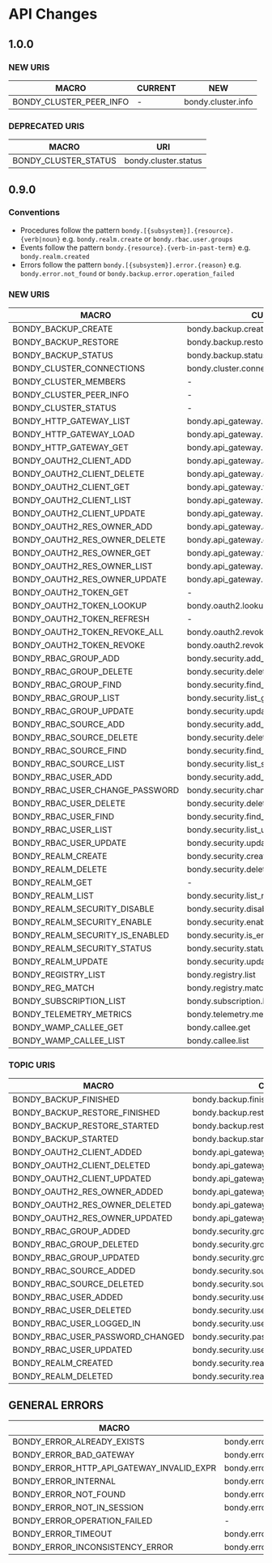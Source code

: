 # API Changes
## 1.0.0
### NEW URIS
|MACRO|CURRENT|NEW|
|---|---|---|
|BONDY_CLUSTER_PEER_INFO|-|bondy.cluster.info|

### DEPRECATED URIS
|MACRO|URI|
|---|---|
|BONDY_CLUSTER_STATUS|bondy.cluster.status|

## 0.9.0
### Conventions

* Procedures follow the pattern `bondy.[{subsystem}].{resource}.{verb|noun}` e.g. `bondy.realm.create` or `bondy.rbac.user.groups`
* Events follow the pattern `bondy.{resource}.{verb-in-past-term}` e.g. `bondy.realm.created`
* Errors follow the pattern `bondy.[{subsystem}].error.{reason}` e.g. `bondy.error.not_found` or `bondy.backup.error.operation_failed`

### NEW URIS
|MACRO|CURRENT|NEW|
|---|---|---|
|BONDY_BACKUP_CREATE|bondy.backup.create|bondy.backup.create|
|BONDY_BACKUP_RESTORE|bondy.backup.restore|bondy.backup.restore|
|BONDY_BACKUP_STATUS|bondy.backup.status|bondy.backup.status|
|BONDY_CLUSTER_CONNECTIONS|bondy.cluster.connections|bondy.cluster.connections|
|BONDY_CLUSTER_MEMBERS|-|bondy.cluster.members|
|BONDY_CLUSTER_PEER_INFO|-|bondy.cluster.member.info|
|BONDY_CLUSTER_STATUS|-|bondy.cluster.status|
|BONDY_HTTP_GATEWAY_LIST|bondy.api_gateway.list|bondy.http_gateway.api.list|
|BONDY_HTTP_GATEWAY_LOAD|bondy.api_gateway.load|bondy.http_gateway.api.load|
|BONDY_HTTP_GATEWAY_GET|bondy.api_gateway.lookup|bondy.http_gateway.api.get|
|BONDY_OAUTH2_CLIENT_ADD|bondy.api_gateway.add_client|bondy.oauth2.client.add|
|BONDY_OAUTH2_CLIENT_DELETE|bondy.api_gateway.delete_client|bondy.oauth2.client.delete|
|BONDY_OAUTH2_CLIENT_GET|bondy.api_gateway.fetch_client|bondy.oauth2.client.get|
|BONDY_OAUTH2_CLIENT_LIST|bondy.api_gateway.list_clients|bondy.oauth2.client.list|
|BONDY_OAUTH2_CLIENT_UPDATE|bondy.api_gateway.update_client|bondy.oauth2.client.update|
|BONDY_OAUTH2_RES_OWNER_ADD|bondy.api_gateway.add_resource_owner|bondy.oauth2.resource_owner.add|
|BONDY_OAUTH2_RES_OWNER_DELETE|bondy.api_gateway.delete_resource_owner|bondy.oauth2.resource_owner.delete|
|BONDY_OAUTH2_RES_OWNER_GET|bondy.api_gateway.fetch_resource_owner|bondy.oauth2.resource_owner.get|
|BONDY_OAUTH2_RES_OWNER_LIST|bondy.api_gateway.list_resource_owners|bondy.oauth2.resource_owner.list|
|BONDY_OAUTH2_RES_OWNER_UPDATE|bondy.api_gateway.update_resource_owner|bondy.oauth2.resource_owner.update|
|BONDY_OAUTH2_TOKEN_GET|-|bondy.oauth2.token.get|
|BONDY_OAUTH2_TOKEN_LOOKUP|bondy.oauth2.lookup_token|bondy.oauth2.token.lookup|
|BONDY_OAUTH2_TOKEN_REFRESH|-|bondy.oauth2.token.refresh|
|BONDY_OAUTH2_TOKEN_REVOKE_ALL|bondy.oauth2.revoke_tokens|bondy.oauth2.token.revoke_all|
|BONDY_OAUTH2_TOKEN_REVOKE|bondy.oauth2.revoke_token|bondy.oauth2.token.revoke|
|BONDY_RBAC_GROUP_ADD|bondy.security.add_group|bondy.rbac.group.add|
|BONDY_RBAC_GROUP_DELETE|bondy.security.delete_group|bondy.rbac.group.delete|
|BONDY_RBAC_GROUP_FIND|bondy.security.find_group|bondy.rbac.group.find|
|BONDY_RBAC_GROUP_LIST|bondy.security.list_groups|bondy.rbac.group.list|
|BONDY_RBAC_GROUP_UPDATE|bondy.security.update_group|bondy.rbac.group.update|
|BONDY_RBAC_SOURCE_ADD|bondy.security.add_source|bondy.rbac.source.add|
|BONDY_RBAC_SOURCE_DELETE|bondy.security.delete_source|bondy.rbac.source.delete|
|BONDY_RBAC_SOURCE_FIND|bondy.security.find_source|bondy.rbac.source.find|
|BONDY_RBAC_SOURCE_LIST|bondy.security.list_sources|bondy.rbac.source.list|
|BONDY_RBAC_USER_ADD|bondy.security.add_user|bondy.rbac.user.add|
|BONDY_RBAC_USER_CHANGE_PASSWORD|bondy.security.change_password|bondy.rbac.user.change_password|
|BONDY_RBAC_USER_DELETE|bondy.security.delete_user|bondy.rbac.user.delete|
|BONDY_RBAC_USER_FIND|bondy.security.find_user|bondy.rbac.user.find|
|BONDY_RBAC_USER_LIST|bondy.security.list_users|bondy.rbac.user.list|
|BONDY_RBAC_USER_UPDATE|bondy.security.update_user|bondy.rbac.user.update|
|BONDY_REALM_CREATE|bondy.security.create_realm|bondy.realm.create|
|BONDY_REALM_DELETE|bondy.security.delete_realm|bondy.realm.delete|
|BONDY_REALM_GET|-|bondy.realm.get|
|BONDY_REALM_LIST|bondy.security.list_realms|bondy.realm.list|
|BONDY_REALM_SECURITY_DISABLE|bondy.security.disable|bondy.realm.security.disable|
|BONDY_REALM_SECURITY_ENABLE|bondy.security.enable|bondy.realm.security.enable|
|BONDY_REALM_SECURITY_IS_ENABLED|bondy.security.is_enabled|bondy.realm.security.is_enabled|
|BONDY_REALM_SECURITY_STATUS|bondy.security.status|bondy.realm.security.status|
|BONDY_REALM_UPDATE|bondy.security.update_realm|bondy.realm.update|
|BONDY_REGISTRY_LIST|bondy.registry.list|bondy.wamp.registry.list|
|BONDY_REG_MATCH|bondy.registry.match|bondy.wamp.registry.match|
|BONDY_SUBSCRIPTION_LIST|bondy.subscription.list|bondy.wamp.subscription.list|
|BONDY_TELEMETRY_METRICS|bondy.telemetry.metrics|bondy.telemetry.metrics|
|BONDY_WAMP_CALLEE_GET|bondy.callee.get|-|
|BONDY_WAMP_CALLEE_LIST|bondy.callee.list|-|



### TOPIC URIS
|MACRO|CURRENT|NEW|
|---|---|---|
|BONDY_BACKUP_FINISHED|bondy.backup.finished|bondy.backup.finished|
|BONDY_BACKUP_RESTORE_FINISHED|bondy.backup.restore_finished|bondy.backup.restore_finished|
|BONDY_BACKUP_RESTORE_STARTED|bondy.backup.restore_started|bondy.backup.restore_started|
|BONDY_BACKUP_STARTED|bondy.backup.started|bondy.backup.started|
|BONDY_OAUTH2_CLIENT_ADDED|bondy.api_gateway.client_added|bondy.oauth2.client.added|
|BONDY_OAUTH2_CLIENT_DELETED|bondy.api_gateway.client_deleted|bondy.oauth2.client.deleted|
|BONDY_OAUTH2_CLIENT_UPDATED|bondy.api_gateway.client_updated|bondy.oauth2.client.updated|
|BONDY_OAUTH2_RES_OWNER_ADDED|bondy.api_gateway.resource_owner.added|bondy.oauth2.resource_owner.added|
|BONDY_OAUTH2_RES_OWNER_DELETED|bondy.api_gateway.resource_owner.deleted|bondy.oauth2.resource_owner.deleted|
|BONDY_OAUTH2_RES_OWNER_UPDATED|bondy.api_gateway.resource_owner.updated|bondy.oauth2.resource_owner.updated|
|BONDY_RBAC_GROUP_ADDED|bondy.security.group_added|bondy.rbac.group.added|
|BONDY_RBAC_GROUP_DELETED|bondy.security.group_deleted|bondy.rbac.group.deleted|
|BONDY_RBAC_GROUP_UPDATED|bondy.security.group_updated|bondy.rbac.group.updated|
|BONDY_RBAC_SOURCE_ADDED|bondy.security.source_added|bondy.rbac.source.added|
|BONDY_RBAC_SOURCE_DELETED|bondy.security.source_deleted|bondy.rbac.source.deleted|
|BONDY_RBAC_USER_ADDED|bondy.security.user_added|bondy.rbac.user.added|
|BONDY_RBAC_USER_DELETED|bondy.security.user_deleted|bondy.rbac.user.deleted|
|BONDY_RBAC_USER_LOGGED_IN|bondy.security.user_logged_in|bondy.rbac.user.logged_in|
|BONDY_RBAC_USER_PASSWORD_CHANGED|bondy.security.password_changed|bondy.rbac.user.password_changed|
|BONDY_RBAC_USER_UPDATED|bondy.security.user_updated|bondy.rbac.user.updated|
|BONDY_REALM_CREATED|bondy.security.realm_created|bondy.realm.created|
|BONDY_REALM_DELETED|bondy.security.realm_deleted|bondy.realm.deleted|


## GENERAL ERRORS

|MACRO|CURRENT|NEW|
|---|---|---|
|BONDY_ERROR_ALREADY_EXISTS|bondy.error.already_exists|bondy.error.already_exists|
|BONDY_ERROR_BAD_GATEWAY|bondy.error.bad_gateway|bondy.error.bad_gateway|
|BONDY_ERROR_HTTP_API_GATEWAY_INVALID_EXPR|bondy.error.http_gateway.invalid_expression|bondy.error.http_gateway.invalid_expression|
|BONDY_ERROR_INTERNAL|bondy.error.internal_error|bondy.error.internal_error|
|BONDY_ERROR_NOT_FOUND|bondy.error.not_found|bondy.error.not_found|
|BONDY_ERROR_NOT_IN_SESSION|bondy.error.not_in_session|bondy.error.not_in_session|
|BONDY_ERROR_OPERATION_FAILED|-|bondy.error.operation_failed|
|BONDY_ERROR_TIMEOUT|bondy.error.timeout|bondy.error.timeout|
|BONDY_ERROR_INCONSISTENCY_ERROR|bondy.error.inconsistency_error|bondy.error.inconsistency_error|
